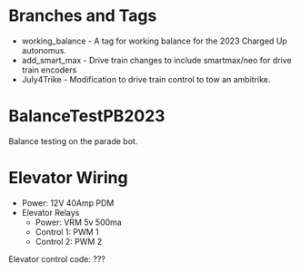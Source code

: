 
# Branches and Tags
 * working_balance - A tag for working balance for the 2023 Charged Up autonomus.
 * add_smart_max - Drive train changes to include smartmax/neo for drive train encoders
 * July4Trike - Modification to drive train control to tow an ambitrike.

# BalanceTestPB2023
Balance testing on the parade bot.

# Elevator Wiring
 * Power: 12V 40Amp PDM 
 * Elevator Relays
   * Power: VRM 5v 500ma
   * Control 1: PWM 1
   * Control 2: PWM 2

Elevator control code: ???
